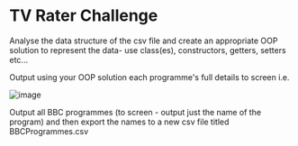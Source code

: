 <h1>TV Rater Challenge</h1>

Analyse the data structure of the csv file and create an appropriate OOP solution to represent the data- use class(es), constructors, getters, setters etc... 

Output using your OOP solution each programme's full details to screen i.e. 

![image](https://github.com/user-attachments/assets/b9ba4d28-2552-4707-b56e-2993734229cc)

Output all BBC programmes (to screen - output just the name of the program) and then export the names to a new csv file titled BBCProgrammes.csv
